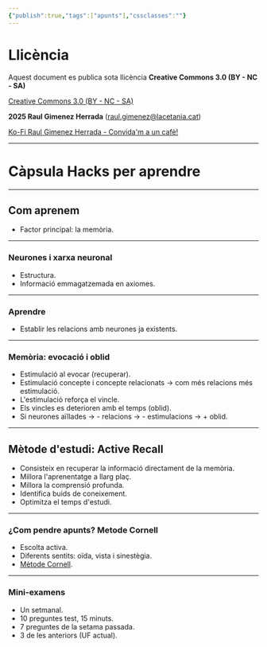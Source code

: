 ```yaml
---
{"publish":true,"tags":["apunts"],"cssclasses":""}
---
```


# Llicència
Aquest document es publica sota llicència **Creative Commons 3.0 (BY - NC - SA)**

[Creative Commons 3.0 (BY - NC - SA)](https://creativecommons.org/licenses/by-nc-sa/3.0/es/legalcode.ca)

**2025 Raul Gimenez Herrada**
(raul.gimenez@lacetania.cat)

[Ko-Fi Raul Gimenez Herrada - Convida'm a un cafè!](https://ko-fi.com/raulgimenezherrada)

---
# Càpsula Hacks per aprendre
---
## Com aprenem

- Factor principal: la memòria.
---
### Neurones i xarxa neuronal

- Estructura.
- Informació emmagatzemada en axiomes.
---
### Aprendre

- Establir les relacions amb neurones ja existents.
---
### Memòria: evocació i oblid

- Estimulació al evocar (recuperar).
- Estimulació concepte i concepte relacionats -> com més relacions més estimulació.
- L'estimulació reforça el vincle.
- Els vincles es deterioren amb el temps (oblid).
- Si neurones aïllades -> - relacions -> - estimulacions -> + oblid.
---
## Mètode d'estudi: Active Recall

- Consisteix en recuperar la informació directament de la memòria.
- Millora l'aprenentatge a llarg plaç.
- Millora la comprensió profunda.
- Identifica buids de coneixement.
- Optimitza el temps d'estudi.
---
### ¿Com pendre apunts? Metode Cornell

- Escolta activa.
- Diferents sentits: oïda, vista i sinestègia.
- [Mètode Cornell](https://i0.wp.com/webdelmaestrocmf.com/portal/wp-content/uploads/2021/11/1-5.png?resize=720%2C898&ssl=1).
---
### Mini-examens

- Un setmanal.
- 10 preguntes test, 15 minuts.
- 7 preguntes de la setama passada.
- 3 de les anteriors (UF actual).